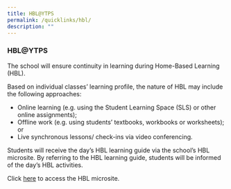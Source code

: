 ```yaml
---
title: HBL@YTPS
permalink: /quicklinks/hbl/
description: ""
---
```

### HBL@YTPS

The school will ensure continuity in learning during Home-Based Learning (HBL).

Based on individual classes’ learning profile, the nature of HBL may include the following approaches:

*   Online learning (e.g. using the Student Learning Space (SLS) or other online assignments);
*   Offline work (e.g. using students’ textbooks, workbooks or worksheets); or
*   Live synchronous lessons/ check-ins via video conferencing.

Students will receive the day’s HBL learning guide via the school’s HBL microsite. By referring to the HBL learning guide, students will be informed of the day’s HBL activities.

Click [here](https://sites.google.com/moe.edu.sg/hblytps/home) to access the HBL microsite.